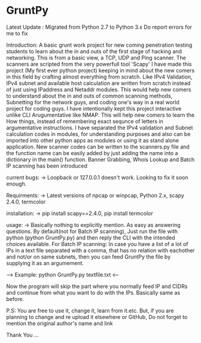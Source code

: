 # GruntPy

Latest Update : Migrated from Python 2.7 to Python 3.x
Do report errors for me to fix

Introduction: 
A basic grunt work project for new coming penetration testing students to learn about the in and outs of the first stage of hacking and networking.
This is from a basic view, a TCP, UDP and Ping scanner. The scanners are scripted from the very powerfull tool 'Scapy'
I have made this project (My first ever python project) keeping in mind about the new comers in this field by crafting almost everything from scratch.
Like IPv4 Validation, IPv4 subnet and available host calculation are written from scratch instead of just using IPaddress and Netaddr modules.
This would help new comers to understand about the in and outs of common scanning methods, Subnetting for the network guys, and coding one's way in a real world project for coding guys.
I have intentionally kept this project interactive unlike CLI Arugumentative like NMAP. This will help new comers to learn the How things, instead of remembering exact sequnce of letters in argumentative instructions.
I have separated the IPv4 validation and Subnet calculation codes in modules, for understanding purposes and also can be imported into other python apps as modules or using it as stand alone application.
New scanner codes can be written to the scanners.py file and the function name can be easily added by just adding the name into a dictionary in the main() function.
Banner Grabbing, Whois Lookup and Batch IP scanning has been introduced

current bugs:
-> Loopback or 127.0.0.1 doesn't work. Looking to fix it soon enough.

Requirments: 
-> Latest versions of npcap or winpcap, Python 2.x, scapy 2.4.0, termcolor

installation: 
-> pip install scapy==2.4.0, pip install termcolor

usage:
-> Basically nothing to explicitly mention. As easy as answering questions.
By default(not for Batch IP scanning), Just run the file with python (python GruntPy.py) and then reply the CLI with the intended choices available. 
For Batch IP scanning: In case you have a list of a lot of IPs in a text file separated with a comma, that has no relation with eachother and not/or on same subnets, then you can feed GruntPy the file by supplying it as an argumement.

--> Example: python GruntPy.py textfile.txt <--

Now the program will skip the part where you normally feed IP and CIDRs and continue from what you want to do with the IPs. Basically same as before.

P.S: You are free to use it, change it, learn from it.etc. But, if you are planning to change and re upload it elsewhere or GitHub, Do not forget to mention the original author's name and link

Thank You ...



